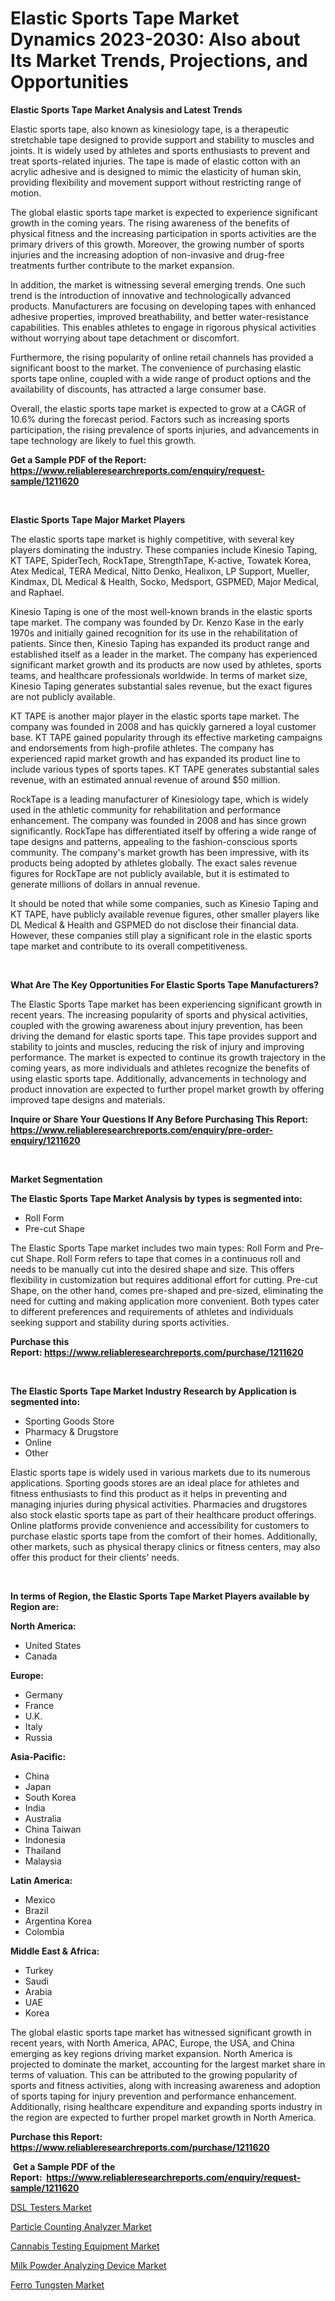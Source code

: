 <p><h1>Elastic Sports Tape Market Dynamics 2023-2030: Also about Its Market Trends, Projections, and Opportunities</h1></p><p><strong>Elastic Sports Tape Market Analysis and Latest Trends</strong></p>
<p><p>Elastic sports tape, also known as kinesiology tape, is a therapeutic stretchable tape designed to provide support and stability to muscles and joints. It is widely used by athletes and sports enthusiasts to prevent and treat sports-related injuries. The tape is made of elastic cotton with an acrylic adhesive and is designed to mimic the elasticity of human skin, providing flexibility and movement support without restricting range of motion.</p><p>The global elastic sports tape market is expected to experience significant growth in the coming years. The rising awareness of the benefits of physical fitness and the increasing participation in sports activities are the primary drivers of this growth. Moreover, the growing number of sports injuries and the increasing adoption of non-invasive and drug-free treatments further contribute to the market expansion.</p><p>In addition, the market is witnessing several emerging trends. One such trend is the introduction of innovative and technologically advanced products. Manufacturers are focusing on developing tapes with enhanced adhesive properties, improved breathability, and better water-resistance capabilities. This enables athletes to engage in rigorous physical activities without worrying about tape detachment or discomfort.</p><p>Furthermore, the rising popularity of online retail channels has provided a significant boost to the market. The convenience of purchasing elastic sports tape online, coupled with a wide range of product options and the availability of discounts, has attracted a large consumer base.</p><p>Overall, the elastic sports tape market is expected to grow at a CAGR of 10.6% during the forecast period. Factors such as increasing sports participation, the rising prevalence of sports injuries, and advancements in tape technology are likely to fuel this growth.</p></p>
<p><strong>Get a Sample PDF of the Report:&nbsp; <a href="https://www.reliableresearchreports.com/enquiry/request-sample/1211620">https://www.reliableresearchreports.com/enquiry/request-sample/1211620</a></strong></p>
<p>&nbsp;</p>
<p><strong>Elastic Sports Tape Major Market Players</strong></p>
<p><p>The elastic sports tape market is highly competitive, with several key players dominating the industry. These companies include Kinesio Taping, KT TAPE, SpiderTech, RockTape, StrengthTape, K-active, Towatek Korea, Atex Medical, TERA Medical, Nitto Denko, Healixon, LP Support, Mueller, Kindmax, DL Medical & Health, Socko, Medsport, GSPMED, Major Medical, and Raphael.</p><p>Kinesio Taping is one of the most well-known brands in the elastic sports tape market. The company was founded by Dr. Kenzo Kase in the early 1970s and initially gained recognition for its use in the rehabilitation of patients. Since then, Kinesio Taping has expanded its product range and established itself as a leader in the market. The company has experienced significant market growth and its products are now used by athletes, sports teams, and healthcare professionals worldwide. In terms of market size, Kinesio Taping generates substantial sales revenue, but the exact figures are not publicly available.</p><p>KT TAPE is another major player in the elastic sports tape market. The company was founded in 2008 and has quickly garnered a loyal customer base. KT TAPE gained popularity through its effective marketing campaigns and endorsements from high-profile athletes. The company has experienced rapid market growth and has expanded its product line to include various types of sports tapes. KT TAPE generates substantial sales revenue, with an estimated annual revenue of around $50 million.</p><p>RockTape is a leading manufacturer of Kinesiology tape, which is widely used in the athletic community for rehabilitation and performance enhancement. The company was founded in 2008 and has since grown significantly. RockTape has differentiated itself by offering a wide range of tape designs and patterns, appealing to the fashion-conscious sports community. The company's market growth has been impressive, with its products being adopted by athletes globally. The exact sales revenue figures for RockTape are not publicly available, but it is estimated to generate millions of dollars in annual revenue.</p><p>It should be noted that while some companies, such as Kinesio Taping and KT TAPE, have publicly available revenue figures, other smaller players like DL Medical & Health and GSPMED do not disclose their financial data. However, these companies still play a significant role in the elastic sports tape market and contribute to its overall competitiveness.</p></p>
<p>&nbsp;</p>
<p><strong>What Are The Key Opportunities For Elastic Sports Tape Manufacturers?</strong></p>
<p><p>The Elastic Sports Tape market has been experiencing significant growth in recent years. The increasing popularity of sports and physical activities, coupled with the growing awareness about injury prevention, has been driving the demand for elastic sports tape. This tape provides support and stability to joints and muscles, reducing the risk of injury and improving performance. The market is expected to continue its growth trajectory in the coming years, as more individuals and athletes recognize the benefits of using elastic sports tape. Additionally, advancements in technology and product innovation are expected to further propel market growth by offering improved tape designs and materials.</p></p>
<p><strong>Inquire or Share Your Questions If Any Before Purchasing This Report: <a href="https://www.reliableresearchreports.com/enquiry/pre-order-enquiry/1211620">https://www.reliableresearchreports.com/enquiry/pre-order-enquiry/1211620</a></strong></p>
<p>&nbsp;</p>
<p><strong>Market Segmentation</strong></p>
<p><strong>The Elastic Sports Tape Market Analysis by types is segmented into:</strong></p>
<p><ul><li>Roll Form</li><li>Pre-cut Shape</li></ul></p>
<p><p>The Elastic Sports Tape market includes two main types: Roll Form and Pre-cut Shape. Roll Form refers to tape that comes in a continuous roll and needs to be manually cut into the desired shape and size. This offers flexibility in customization but requires additional effort for cutting. Pre-cut Shape, on the other hand, comes pre-shaped and pre-sized, eliminating the need for cutting and making application more convenient. Both types cater to different preferences and requirements of athletes and individuals seeking support and stability during sports activities.</p></p>
<p><strong>Purchase this Report:&nbsp;<a href="https://www.reliableresearchreports.com/purchase/1211620">https://www.reliableresearchreports.com/purchase/1211620</a></strong></p>
<p>&nbsp;</p>
<p><strong>The Elastic Sports Tape Market Industry Research by Application is segmented into:</strong></p>
<p><ul><li>Sporting Goods Store</li><li>Pharmacy & Drugstore</li><li>Online</li><li>Other</li></ul></p>
<p><p>Elastic sports tape is widely used in various markets due to its numerous applications. Sporting goods stores are an ideal place for athletes and fitness enthusiasts to find this product as it helps in preventing and managing injuries during physical activities. Pharmacies and drugstores also stock elastic sports tape as part of their healthcare product offerings. Online platforms provide convenience and accessibility for customers to purchase elastic sports tape from the comfort of their homes. Additionally, other markets, such as physical therapy clinics or fitness centers, may also offer this product for their clients' needs.</p></p>
<p>&nbsp;</p>
<p><strong>In terms of Region, the Elastic Sports Tape Market Players available by Region are:</strong></p>
<p>
    <p> <strong> North America: </strong>
        <ul>
            <li>United States</li>
            <li>Canada</li>
        </ul>
        </p> 
    <p> <strong> Europe: </strong>
        <ul>
            <li>Germany</li>
            <li>France</li>
            <li>U.K.</li>
            <li>Italy</li>
            <li>Russia</li>
        </ul>
        </p> 
    <p> <strong> Asia-Pacific: </strong>
        <ul>
            <li>China</li>
            <li>Japan</li>
            <li>South Korea</li>
            <li>India</li>
            <li>Australia</li>
            <li>China Taiwan</li>
            <li>Indonesia</li>
            <li>Thailand</li>
            <li>Malaysia</li>
        </ul>
        </p> 
    <p> <strong> Latin America: </strong>
        <ul>
            <li>Mexico</li>
            <li>Brazil</li>
            <li>Argentina Korea</li>
            <li>Colombia</li>
        </ul>
        </p> 
    <p> <strong> Middle East & Africa: </strong>
        <ul>
            <li>Turkey</li>
            <li>Saudi</li>
            <li>Arabia</li>
            <li>UAE</li>
            <li>Korea</li>
        </ul>
    </p>
    </p>
<p><p>The global elastic sports tape market has witnessed significant growth in recent years, with North America, APAC, Europe, the USA, and China emerging as key regions driving market expansion. North America is projected to dominate the market, accounting for the largest market share in terms of valuation. This can be attributed to the growing popularity of sports and fitness activities, along with increasing awareness and adoption of sports taping for injury prevention and performance enhancement. Additionally, rising healthcare expenditure and expanding sports industry in the region are expected to further propel market growth in North America.</p></p>
<p><strong>Purchase this Report: <a href="https://www.reliableresearchreports.com/purchase/1211620">https://www.reliableresearchreports.com/purchase/1211620</a></strong></p>
<p>&nbsp;<strong>Get a Sample PDF of the Report:&nbsp;&nbsp;<a href="https://www.reliableresearchreports.com/enquiry/request-sample/1211620">https://www.reliableresearchreports.com/enquiry/request-sample/1211620</a></strong></p>
<p><strong></strong></p>
<p><p><a href="https://medium.com/@jewelmohr/dsl-testers-market-size-growth-forecast-2023-2030-5e599e3c93e3">DSL Testers Market</a></p><p><a href="https://www.linkedin.com/pulse/particle-counting-analyzer-market-size-share-global-gb0ie/">Particle Counting Analyzer Market</a></p><p><a href="https://medium.com/@rosaleekoss/cannabis-testing-equipment-market-size-cagr-trends-2024-2030-88f3f208cd61">Cannabis Testing Equipment Market</a></p><p><a href="https://www.linkedin.com/pulse/milk-powder-analyzing-device-market-size-2023-2030-global-9epoe/">Milk Powder Analyzing Device Market</a></p><p><a href="https://github.com/prosalinda88/Market-Research-Report-List-1/blob/main/ferro-tungsten-market.md">Ferro Tungsten Market</a></p></p>